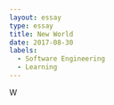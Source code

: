 ```yaml
---
layout: essay
type: essay
title: New World
date: 2017-08-30
labels:
  - Software Engineering
  - Learning
---
```


W
